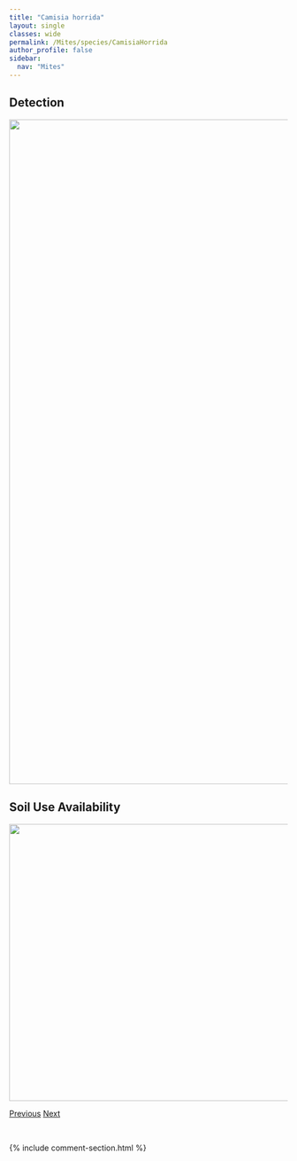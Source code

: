 ```yaml
---
title: "Camisia horrida"
layout: single
classes: wide
permalink: /Mites/species/CamisiaHorrida
author_profile: false
sidebar:
  nav: "Mites"
---
```


<h2>Detection</h2>

<a href="https://drive.google.com/uc?export=view&id=1bEQUdnjpD2vRdHW9crPGQizXp2F-Cjob">
<img src="https://drive.google.com/uc?export=view&id=1bEQUdnjpD2vRdHW9crPGQizXp2F-Cjob" height = "1200" width = "800">
</a>


<h2>Soil Use Availability</h2>

<a href="https://drive.google.com/uc?export=view&id=1Daw5CYr6qng_wDEVTqz_7FUL5SpWMxsu">
<img src="https://drive.google.com/uc?export=view&id=1Daw5CYr6qng_wDEVTqz_7FUL5SpWMxsu" height = "500" width = "1000">
</a>


<a href="/DevelopmentWebsite/Mites/species/CamisiaBiverrucata" class="pagination--pager" title="Camisia biverrucata">Previous</a> <a href="/DevelopmentWebsite/Mites/species/CamisiaSp1DEW" class="pagination--pager" title="Camisia sp. 1 DEW">Next</a>

<p>&nbsp;</p>

{% include comment-section.html %}
